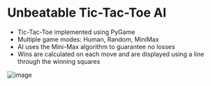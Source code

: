 # Unbeatable Tic-Tac-Toe AI 

- Tic-Tac-Toe implemented using PyGame
- Multiple game modes: Human, Random, MiniMax
- AI uses the Mini-Max algorithm to guarantee no losses
- Wins are calculated on each move and are displayed using a line through the winning squares
  
![image](https://github.com/OliverHeber/Unbeatable-TicTacToe-AI/assets/68522274/d895794e-ed7b-4808-90e6-542766ccd562)
